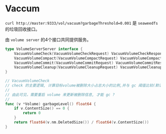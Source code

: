 # Vaccum

`curl http://master:9333/vol/vacuum?garbageThreshold=0.001` 是 `seaweedfs` 的垃圾回收接口。

由 `volume server` 的4个接口共同提供服务。

``` go
type VolumeServerServer interface {
    VacuumVolumeCheck(VacuumVolumeCheckRequest) VacuumVolumeCheckResponse
    VacuumVolumeCompact(VacuumVolumeCompactRequest) VacuumVolumeCompactResponse
    VacuumVolumeCommit(VacuumVolumeCommitRequest) VacuumVolumeCommitResponse
    VacuumVolumeCleanup(VacuumVolumeCleanupRequest) VacuumVolumeCleanupResponse
}
```

``` go
// VacuumVolumeCheck
// check 的主要逻辑, 计算目标volume被删除大小占总大小的比例,并与 gc 阈值比较(默认0.3)
//
// 由此可见，需要重启 volume 来更新被删除信息, 才能 gc ?
//
func (v *Volume) garbageLevel() float64 {
    if v.ContentSize() == 0 {
        return 0
    }
    return float64(v.nm.DeletedSize()) / float64(v.ContentSize())
}

```
